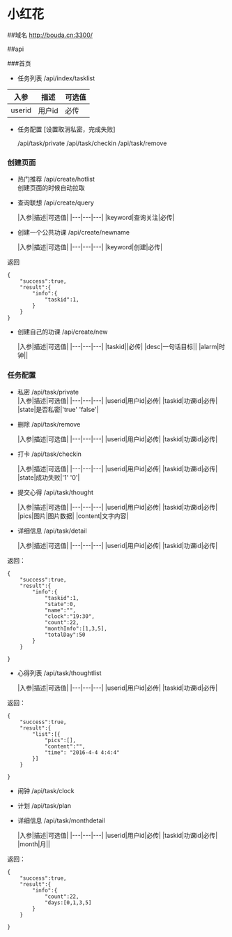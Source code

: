 # 小红花

##域名
http://bouda.cn:3300/

##api

###首页
* 任务列表 /api/index/tasklist

|入参|描述|可选值|
|---|---|---|
|userid|用户id|必传|

* 任务配置 [设置取消私密，完成失败]

    /api/task/private
    /api/task/checkin
    /api/task/remove

### 创建页面
* 热门推荐 /api/create/hotlist  
    创建页面的时候自动拉取
  

* 查询联想 /api/create/query    

    |入参|描述|可选值|
|---|---|---|
|keyword|查询关注|必传|

* 创建一个公共功课 /api/create/newname    

    |入参|描述|可选值|
|---|---|---|
|keyword|创建|必传|

返回

```
{
    "success":true,
    "result":{
        "info":{
            "taskid":1,
        }
    }
}
```

* 创建自己的功课 /api/create/new

    |入参|描述|可选值|
|---|---|---|
|taskid||必传|
|desc|一句话目标||
|alarm|时钟||


### 任务配置
* 私密 /api/task/private  
    |入参|描述|可选值|
|---|---|---|
|userid|用户id|必传|
|taskid|功课id|必传|
|state|是否私密|'true' 'false'|

* 删除 /api/task/remove  

    |入参|描述|可选值|
|---|---|---|
|userid|用户id|必传|
|taskid|功课id|必传|

* 打卡 /api/task/checkin    

    |入参|描述|可选值|
|---|---|---|
|userid|用户id|必传|
|taskid|功课id|必传|
|state|成功失败|'1' '0'|

* 提交心得 /api/task/thought 

    |入参|描述|可选值|
|---|---|---|
|userid|用户id|必传|
|taskid|功课id|必传|
|pics|图片|图片数据|
|content|文字内容|

* 详细信息 /api/task/detail

    |入参|描述|可选值|
|---|---|---|
|userid|用户id|必传|
|taskid|功课id|必传|

返回：

```
{
    "success":true,
    "result":{
        "info":{
            "taskid":1,
            "state":0,
            "name":"",
            "clock":"19:30",
            "count":22,
            "monthInfo":[1,3,5],
            "totalDay":50
        }
    }

}
```



* 心得列表 /api/task/thoughtlist

    |入参|描述|可选值|
|---|---|---|
|userid|用户id|必传|
|taskid|功课id|必传|


返回：

```
{
    "success":true,
    "result":{
        "list":[{
            "pics":[],
            "content":"",
            "time": "2016-4-4 4:4:4"
        }]
    }

}
```

* 闹钟 /api/task/clock
* 计划 /api/task/plan

* 详细信息 /api/task/monthdetail

    |入参|描述|可选值|
|---|---|---|
|userid|用户id|必传|
|taskid|功课id|必传|
|month|月||

返回：

```
{
    "success":true,
    "result":{
        "info":{
            "count":22,
            "days:[0,1,3,5]
        }
    }

}
```
